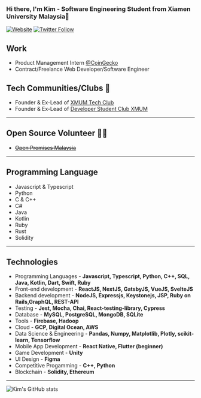 ### Hi there, I'm Kim - Software Engineering Student from Xiamen University Malaysia👋

[![Website](https://img.shields.io/website?label=sykim.me&style=for-the-badge&url=https%3A%2F%2Fcodestackr.com)](https://sykim.me/)
[![Twitter Follow](https://img.shields.io/twitter/follow/kimsyyy99?color=1DA1F2&logo=twitter&style=for-the-badge)](https://twitter.com/kimsyyy99)

## Work

- Product Management Intern [@CoinGecko](https://www.coingecko.com)
- Contract/Freelance Web Developer/Software Engineer



## Tech Communities/Clubs 👥

- Founder & Ex-Lead of [XMUM Tech Club](https://www.facebook.com/XMUM-Tech-Club-103757291446819/)
- Founder & Ex-Lead of [Developer Student Club XMUM](https://dsc.community.dev/xiamen-university-malaysia-campus/)


---

## Open Source Volunteer 🙋‍♂️

- ~~[Open Promises Malaysia](https://www.openpromises.com/)~~

---

## Programming Language

- Javascript & Typescript
- Python
- C & C++ 
- C# 
- Java
- Kotlin
- Ruby 
- Rust
- Solidity 

---

## Technologies
- Programming Languages - **Javascript, Typescript, Python, C++, SQL, Java, Kotlin, Dart, Swift, Ruby**
- Front-end development - **ReactJS, NextJS, GatsbyJS, VueJS, SvelteJS**
- Backend development - **NodeJS, Expressjs, Keystonejs, JSP, Ruby on Rails,GraphQL, REST-API**
- Testing - **Jest, Mocha, Chai, React-testing-library, Cypress**
- Database - **MySQL, PostgreSQL, MongoDB, SQLite**
- Tools - **Firebase, Hadoop**
- Cloud - **GCP, Digital Ocean, AWS**
- Data Science & Engineering - **Pandas, Numpy, Matplotlib, Plotly, scikit-learn, Tensorflow**
- Mobile App Development - **React Native, Flutter (beginner)**
- Game Development - **Unity**
- UI Design - **Figma**
- Competitive Progamming - **C++, Python**
- Blockchain - **Solidity, Ethereum**

---

![Kim's GitHub stats](https://github-readme-stats.vercel.app/api?username=Kimsy99&show_icons=true&theme=radical)
